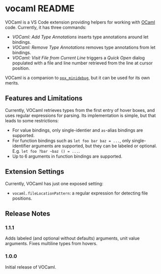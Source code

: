 # vocaml README

VOCaml is a VS Code extension providing helpers for working with [OCaml](https://ocaml.org/) code. Currently, it has three commands:

- _VOCaml: Add Type Annotations_ inserts type annotations around let bindings.
- _VOCaml: Remove Type Annotations_ removes type annotations from let bindings.
- _VOCaml: Visit File from Current Line_ triggers a _Quick Open_ dialog populated with a file and line number retrieved from the line at cursor position.

VOCaml is a companion to [`ppx_minidebug`](https://github.com/lukstafi/ppx_minidebug), but it can be used for its own merits.

## Features and Limitations

Currently, VOCaml retrieves types from the first entry of hover boxes, and uses regular expressions for parsing. Its implementation is simple, but that leads to some restrictions:

- For value bindings, only single-identier and `as`-alias bindings are supported.
- For function bindings such as `let foo bar baz = ...`, only single-identifier arguments are supported, but they can be labeled or optional. E.g. `let foo ?bar ~baz () = ...`.
- Up to 6 arguments in function bindings are supported.

## Extension Settings

Currently, VOCaml has just one exposed setting:

* `vocaml.fileLocationPattern`: a regular expression for detecting file positions.

## Release Notes

### 1.1.1

Adds labeled (and optional without defaults) arguments, unit value arguments. Fixes multiline types from hovers.

### 1.0.0

Initial release of VOCaml.
